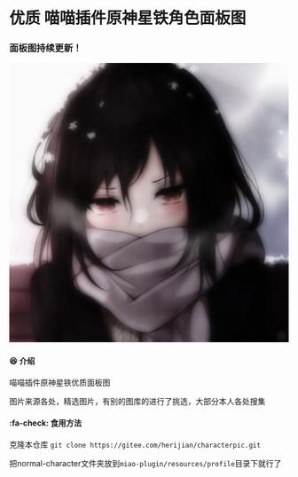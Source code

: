 # 优质 喵喵插件原神星铁角色面板图

###  面板图持续更新！

![输入图片说明](mmexport1723983455820.jpeg)
####  :satisfied: 介绍
喵喵插件原神星铁优质面板图

图片来源各处，精选图片，有别的图库的进行了挑选，大部分本人各处搜集

####   :fa-check: 食用方法
克隆本仓库
`git clone https://gitee.com/herijian/characterpic.git`

把normal-character文件夹放到`miao-plugin/resources/profile`目录下就行了